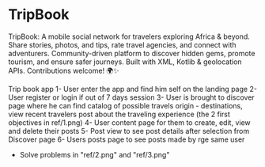# TripBook
TripBook: A mobile social network for travelers exploring Africa &amp; beyond. Share stories, photos, and tips, rate travel agencies, and connect with adventurers. Community-driven platform to discover hidden gems, promote tourism, and ensure safer journeys. Built with XML, Kotlib &amp; geolocation APIs. Contributions welcome! 🌍✨

Trip book app
1- User enter the app and find him self on the landing page
2- User register or login if out of 7 days session
3- User is brought to discover page where he can find catalog of possible travels origin - destinations, view recent travelers post about the traveling experience (the 2 first objectives in ref/1.png)
4- User content page for them to create, edit, view and delete their posts
5- Post view to see post details after selection from Discover page
6- Users posts page to see posts made by rge same user

* Solve problems in "ref/2.png" and "ref/3.png"